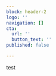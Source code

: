 ```yaml
---
block: header-2
logo: ''
navigation: []
cta:
  url: ''
  button_text: ''
published: false

---
```

test